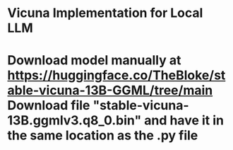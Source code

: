 # Vicuna Implementation for Local LLM
# Download model manually at https://huggingface.co/TheBloke/stable-vicuna-13B-GGML/tree/main Download file "stable-vicuna-13B.ggmlv3.q8_0.bin" and have it in the same location as the .py file
